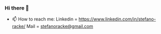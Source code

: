 ### Hi there 👋 

- 📫 How to reach me:
  Linkedin = https://www.linkedin.com/in/stefano-racke/
  Mail = stefanoracke@gmail.com
<!--
**stefanoracke/stefanoracke** is a ✨ _special_ ✨ repository because its `README.md` (this file) appears on your GitHub profile.

Here are some ideas to get you started:

- 🔭 I’m currently working on ...
- 🌱 I’m currently learning ...
- 👯 I’m looking to collaborate on ...
- 🤔 I’m looking for help with ...
- 💬 Ask me about ...
- 😄 Pronouns: ...
- ⚡ Fun fact: ...
-->
